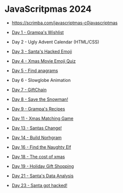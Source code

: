 # JavaScritpmas 2024

- https://scrimba.com/javascriptmas-c0javascriptmas

- [Day 1 - Grampa's Wishlist](./day-01/README.md)
- Day 2 - Ugly Advent Calendar (HTML/CSS)
- [Day 3 - Santa's Hacked Emoji](./day-03/README.md)
- [Day 4 - Xmas Movie Emoji Quiz](./day-04/README.md)
- [Day 5 - Find anagrams](./day-05/README.md)
- Day 6 - Slowglobe Animation
- [Day 7 - GiftChain](./day-07/README.md)
- [Day 8 - Save the Snowman!](./day-07/README.md)
- [Day 9 - Grampa's Recipes](./day-09/README.md)
- [Day 11 - Xmas Matching Game](./day-13/README.md)
- [Day 13 - Santas Change!](./day-13/README.md)
- [Day 14 - Build Norhgram](./day-14/)
- [Day 16 - Find the Naughty Elf](./day-16/README.md)
- [Day 18 - The cost of xmas](./day-18/README.md)
- [Day 19 - Holiday Gift Shopping](./day-19/README.md)
- [Day 21 - Santa's Data Analysis ](./day-21/README.md)
- [Day 23 - Santa got hacked!](./day-23/README.md)
